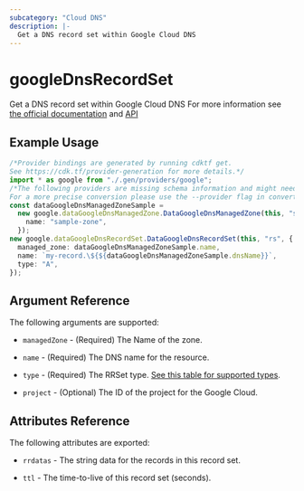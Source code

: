 ```yaml
---
subcategory: "Cloud DNS"
description: |-
  Get a DNS record set within Google Cloud DNS
---
```


# googleDnsRecordSet

Get a DNS record set within Google Cloud DNS
For more information see
[the official documentation](https://cloud.google.com/dns/docs/records)
and
[API](https://cloud.google.com/dns/docs/reference/v1/resourceRecordSets)

## Example Usage

```typescript
/*Provider bindings are generated by running cdktf get.
See https://cdk.tf/provider-generation for more details.*/
import * as google from "./.gen/providers/google";
/*The following providers are missing schema information and might need manual adjustments to synthesize correctly: google.
For a more precise conversion please use the --provider flag in convert.*/
const dataGoogleDnsManagedZoneSample =
  new google.dataGoogleDnsManagedZone.DataGoogleDnsManagedZone(this, "sample", {
    name: "sample-zone",
  });
new google.dataGoogleDnsRecordSet.DataGoogleDnsRecordSet(this, "rs", {
  managed_zone: dataGoogleDnsManagedZoneSample.name,
  name: `my-record.\${${dataGoogleDnsManagedZoneSample.dnsName}}`,
  type: "A",
});

```

## Argument Reference

The following arguments are supported:

*   `managedZone` - (Required) The Name of the zone.

*   `name` - (Required) The DNS name for the resource.

*   `type` - (Required) The RRSet type. [See this table for supported types](https://cloud.google.com/dns/docs/records#record_type).

*   `project` - (Optional) The ID of the project for the Google Cloud.

## Attributes Reference

The following attributes are exported:

*   `rrdatas` - The string data for the records in this record set.

*   `ttl` - The time-to-live of this record set (seconds).
